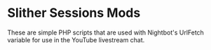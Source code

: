 # Slither Sessions Mods
These are simple PHP scripts that are used with Nightbot's UrlFetch variable
for use in the YouTube livestream chat.
